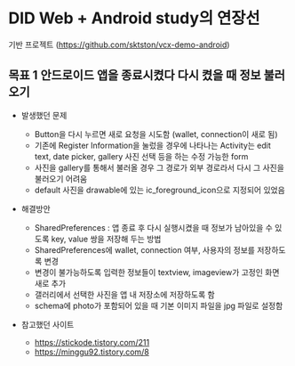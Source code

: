 # DID Web + Android study의 연장선
기반 프로젝트 (https://github.com/sktston/vcx-demo-android)

## 목표 1 안드로이드 앱을 종료시켰다 다시 켰을 때 정보 불러오기

 * 발생했던 문제
    - Button을 다시 누르면 새로 요청을 시도함 (wallet, connection이 새로 됨)
    - 기존에 Register Information을 눌렀을 경우에 나타나는 Activity는 edit text, date picker, gallery 사진 선택 등을 하는 수정 가능한 form  
    - 사진을 gallery를 통해서 불러올 경우 그 경로가 외부 경로라서 다시 그 사진을 불러오기 어려움
    - default 사진을 drawable에 있는 ic_foreground_icon으로 지정되어 있었음

 * 해결방안
    - SharedPreferences : 앱 종료 후 다시 실행시켰을 때 정보가 남아있을 수 있도록 key, value 쌍을 저장해 두는 방법
    - SharedPreferences에 wallet, connection 여부, 사용자의 정보를 저장하도록 변경
    - 변경이 불가능하도록 입력한 정보들이 textview, imageview가 고정인 화면 새로 추가
    - 갤러리에서 선택한 사진을 앱 내 저장소에 저장하도록 함
    - schema에 photo가 포함되어 있을 때 기본 이미지 파일을 jpg 파일로 설정함


 * 참고했던 사이트
   - https://stickode.tistory.com/211
   - https://minggu92.tistory.com/8
  